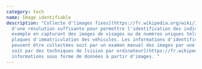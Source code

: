 ```yaml
---
category: tech
name: Image identifiable
description: "Collecte d'[images fixes](https://fr.wikipedia.org/wiki/Image)
  d'une résolution suffisante pour permettre l'identification des individus, par
  exemple en capturant des images de visages ou de numéros uniques tels que les
  plaques d'immatriculation des véhicules. Les informations d'identification
  peuvent être collectées soit par un examen manuel des images par une personne,
  soit par des techniques de [vision par ordinateur](https://fr.wikipedia.org/wiki/Vision_par_ordinateur) qui produisent des
  informations sous forme de données à partir d'images. "
---
```

